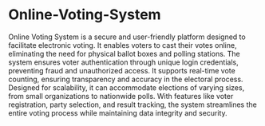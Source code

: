 # Online-Voting-System
Online Voting System is a secure and user-friendly platform designed to facilitate electronic voting. It enables voters to cast their votes online, eliminating the need for physical ballot boxes and polling stations. The system ensures voter authentication through unique login credentials, preventing fraud and unauthorized access. It supports real-time vote counting, ensuring transparency and accuracy in the electoral process. Designed for scalability, it can accommodate elections of varying sizes, from small organizations to nationwide polls. With features like voter registration, party selection, and result tracking, the system streamlines the entire voting process while maintaining data integrity and security.
